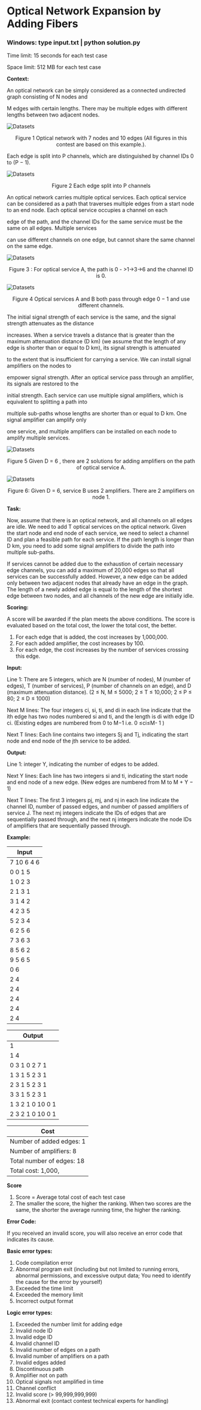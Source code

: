 # Optical Network Expansion by Adding Fibers


### Windows:  type input.txt  | python solution.py



Time limit: 15 seconds for each test case

Space limit: 512 MB for each test case

**Context:**


An optical network can be simply considered as a connected undirected graph consisting of N nodes and

M edges with certain lengths. There may be multiple edges with different lengths between two adjacent nodes.


![Datasets](./img/1.jpg)
<p style="text-align: center;">Figure 1 Optical network with 7 nodes and 10 edges
(All figures in this contest are based on this example.).</p>


Each edge is split into P channels, which are distinguished by channel IDs 0 to (P − 1).




![Datasets](./img/2.jpg)
<p style="text-align: center;">Figure 2 Each edge split into P channels</p>


An optical network carries multiple optical services. Each optical service can be considered as a path that
traverses multiple edges from a start node to an end node. Each optical service occupies a channel on each

edge of the path, and the channel IDs for the same service must be the same on all edges. Multiple services

can use different channels on one edge, but cannot share the same channel on the same edge.


![Datasets](./img/3.jpg)
<p style="text-align: center;">Figure 3 : For optical service A, the path is 0 - >1->3->6 and the channel ID is 0.</p>


![Datasets](./img/4.jpg)
<p style="text-align: center;">Figure 4 Optical services A and B both pass through edge 0 − 1 and use different channels.</p>


The initial signal strength of each service is the same, and the signal strength attenuates as the distance

increases. When a service travels a distance that is greater than the maximum attenuation distance (D km)
(we assume that the length of any edge is shorter than or equal to D km), its signal strength is attenuated

to the extent that is insufficient for carrying a service. We can install signal amplifiers on the nodes to

empower signal strength. After an optical service pass through an amplifier, its signals are restored to the

initial strength. Each service can use multiple signal amplifiers, which is equivalent to splitting a path into

multiple sub-paths whose lengths are shorter than or equal to D km. One signal amplifier can amplify only

one service, and multiple amplifiers can be installed on each node to amplify multiple services.


![Datasets](./img/5.jpg)
<p style="text-align: center;">Figure 5 Given D = 6 , there are 2 solutions for adding amplifiers on the path of optical service A.</p>



![Datasets](./img/6.jpg)
<p style="text-align: center;">Figure 6: Given D = 6, service B uses 2 amplifiers. There are 2 amplifiers on node 1.</p>



**Task:**

Now, assume that there is an optical network, and all channels on all edges are idle. We need to add T
optical services on the optical network. Given the start node and end node of each service, we need to
select a channel ID and plan a feasible path for each service. If the path length is longer than D km, you
need to add some signal amplifiers to divide the path into multiple sub-paths.

If services cannot be added due to the exhaustion of certain necessary edge channels, you can add a
maximum of 20,000 edges so that all services can be successfully added. However, a new edge can be
added only between two adjacent nodes that already have an edge in the graph. The length of a newly
added edge is equal to the length of the shortest edge between two nodes, and all channels of the new
edge are initially idle.


**Scoring:**

A score will be awarded if the plan meets the above conditions. The score is evaluated based on the total
cost, the lower the total cost, the better.

1. For each edge that is added, the cost increases by 1,000,000.
2. For each added amplifier, the cost increases by 100.
3. For each edge, the cost increases by the number of services crossing this edge.

**Input:**

Line 1: There are 5 integers, which are N (number of nodes), M (number of edges), T (number of services),
P (number of channels on an edge), and D (maximum attenuation distance). (2 ≤ N, M ≤ 5000; 2 ≤ T ≤
10,000; 2 ≤ P ≤ 80; 2 ≤ D ≤ 1000)

Next M lines: The four integers ci, si, ti, and di in each line indicate that the ith edge has two nodes
numbered si and ti, and the length is di with edge ID ci. (Existing edges are numbered from 0 to M−1 i.e.
0 ≤ci≤M- 1 )

Next T lines: Each line contains two integers Sj and Tj, indicating the start node and end node of the jth
service to be added.

**Output:**

Line 1: integer Y, indicating the number of edges to be added.

Next Y lines: Each line has two integers si and ti, indicating the start node and end node of a new edge.
(New edges are numbered from M to M + Y − 1)

Next T lines: The first 3 integers pj, mj, and nj in each line indicate the channel ID, number of passed
edges, and number of passed amplifiers of service J. The next mj integers indicate the IDs of edges that
are sequentially passed through, and the next nj integers indicate the node IDs of amplifiers that are
sequentially passed through.

**Example:**

| Input |
| ------ | 
|7 10 6 4 6|
|0 0 1 5|
|1 0 2 3|
|2 1 3 1|
|3 1 4 2|
|4 2 3 5|
|5 2 3 4|
|6 2 5 6|
|7 3 6 3|
|8 5 6 2|
|9 5 6 5|
|0 6|
|2 4|
|2 4|
|2 4|
|2 4|
|2 4|

| Output |
| ------ | 
|1|
|1 4|
|0 3 1 0 2 7 1|
|1 3 1 5 2 3 1|
|2 3 1 5 2 3 1|
|3 3 1 5 2 3 1|
|1 3 2 1 0 10 0 1|
|2 3 2 1 0 10 0 1|


| Cost |
| ------ | 
|Number of added edges: 1|
|Number of amplifiers: 8|
|Total number of edges: 18|
|Total cost: 1,000,|


**Score**

1. Score = Average total cost of each test case
2. The smaller the score, the higher the ranking. When two scores are the same, the shorter the
    average running time, the higher the ranking.

**Error Code:**

If you received an invalid score, you will also receive an error code that indicates its cause.

**Basic error types:**

1. Code compilation error
2. Abnormal program exit (including but not limited to running errors, abnormal permissions, and
    excessive output data; You need to identify the cause for the error by yourself)
3. Exceeded the time limit
4. Exceeded the memory limit
5. Incorrect output format

**Logic error types:**

1. Exceeded the number limit for adding edge
2. Invalid node ID
3. Invalid edge ID
4. Invalid channel ID
5. Invalid number of edges on a path
6. Invalid number of amplifiers on a path
7. Invalid edges added
8. Discontinuous path
9. Amplifier not on path
10. Optical signals not amplified in time
11. Channel conflict
12. Invalid score (> 99,999,999,999)
13. Abnormal exit (contact contest technical experts for handling)
